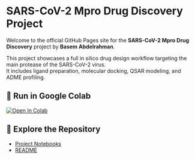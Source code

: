 # SARS-CoV-2 Mpro Drug Discovery Project

Welcome to the official GitHub Pages site for the **SARS-CoV-2 Mpro Drug Discovery** project by **Basem Abdelrahman**.

This project showcases a full in silico drug design workflow targeting the main protease of the SARS-CoV-2 virus.  
It includes ligand preparation, molecular docking, QSAR modeling, and ADME profiling.

## 🚀 Run in Google Colab
[![Open In Colab](https://colab.research.google.com/assets/colab-badge.svg)](https://colab.research.google.com/github/basemmak/SARS-CoV-2-Mpro-Drug-Discovery/blob/main/notebooks/1_ligand_preparation.ipynb)


## 📂 Explore the Repository
- [Project Notebooks](https://github.com/basemmak/SARS-CoV-2-Mpro-Drug-Discovery/tree/main/notebooks)
- [README](https://github.com/basemmak/SARS-CoV-2-Mpro-Drug-Discovery/blob/main/README.md)
